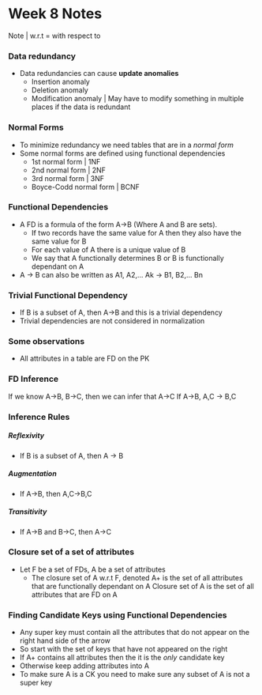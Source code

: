 # Week 8 Notes
Note | w.r.t = with respect to

### Data redundancy
- Data redundancies can cause __update anomalies__
    - Insertion anomaly
    - Deletion anomaly 
    - Modification anomaly | May have to modify something in multiple places if the data is redundant

### Normal Forms
- To minimize redundancy we need tables that are in a _normal form_
- Some normal forms are defined using functional dependencies
    - 1st normal form | 1NF
    - 2nd normal form | 2NF
    - 3rd normal form | 3NF
    - Boyce-Codd normal form | BCNF

### Functional Dependencies
- A FD is a formula of the form A->B (Where A and B are sets).
    - If two records have the same value for A then they also have the same value for B
    - For each value of A there is a unique value of B
    - We say that A functionally determines B or B is functionally dependant on A
- A -> B can also be written as A1, A2,... Ak -> B1, B2,... Bn

### Trivial Functional Dependency
- If B is a subset of A, then A->B and this is a trivial dependency
- Trivial dependencies are not considered in normalization

### Some observations
- All attributes in a table are FD on the PK

### FD Inference
If we know A->B, B->C, then we can infer that A->C
If A->B, A,C -> B,C

### Inference Rules
##### Reflexivity
- If B is a subset of A, then A -> B
##### Augmentation
- If A->B, then A,C->B,C
##### Transitivity
- If A->B and B->C, then A->C

### Closure set of a set of attributes
- Let F be a set of FDs, A be a set of attributes
    - The closure set of A w.r.t F, denoted A+ is the set of all attributes that are functionally dependant on A
    Closure set of A is the set of all attributes that are FD on A

### Finding Candidate Keys using Functional Dependencies
- Any super key must contain all the attributes that do not appear on the right hand side of the arrow
- So start with the set of keys that have not appeared on the right
- If A+ contains all attributes then the it is the _only_ candidate key
- Otherwise keep adding attributes into A
- To make sure A is a CK you need to make sure any subset of A is not a super key





